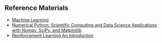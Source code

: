 ## Reference Materials

* [Machine Learning](/Books/Machine%20Learning.pdf)
* [Numerical Python: Scientific Computing and Data Science Applications with Numpy, SciPy, and Matplotlib](/Books/Numerical%20Python%20Scientific%20Computing%20and%20Data%20Science%20Applications%20with%20Numpy%20SciPy%20and%20Matplotlib.pdf)
* [Reinforcement Learning An Introduction](/Books/Reinforcement%20Learning%20An%20Introduction.pdf)
